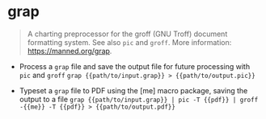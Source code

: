 # grap
> A charting preprocessor for the groff (GNU Troff) document formatting system.
> See also `pic` and `groff`.
> More information: <https://manned.org/grap>.

- Process a `grap` file and save the output file for future processing with `pic` and `groff`
`grap {{path/to/input.grap}} > {{path/to/output.pic}}`

- Typeset a `grap` file to PDF using the [me] macro package, saving the output to a file
`grap {{path/to/input.grap}} | pic -T {{pdf}} | groff -{{me}} -T {{pdf}} > {{path/to/output.pdf}}`
